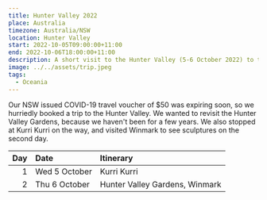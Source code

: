 ```yaml
---
title: Hunter Valley 2022
place: Australia
timezone: Australia/NSW
location: Hunter Valley
start: 2022-10-05T09:00:00+11:00
end: 2022-10-06T18:00:00+11:00
description: A short visit to the Hunter Valley (5-6 October 2022) to take advantage of the NSW COVID-19 travel voucher.
image: ../../assets/trip.jpeg
tags:
  - Oceania
---
```


Our NSW issued COVID-19 travel voucher of $50 was expiring soon, so we hurriedly booked a trip to the Hunter Valley. We wanted to revisit the Hunter Valley Gardens, because we haven't been for a few years. We also stopped at Kurri Kurri on the way, and visited Winmark to see sculptures on the second day.

| Day | Date          | Itinerary                      |
| --: | :------------ | :----------------------------- |
|   1 | Wed 5 October | Kurri Kurri                    |
|   2 | Thu 6 October | Hunter Valley Gardens, Winmark |
